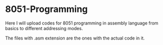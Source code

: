 # 8051-Programming
Here I will upload codes for 8051 programming in assembly language from basics to different addressing modes.


The files with .asm extension are the ones with the actual code in it.
